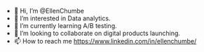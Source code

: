 - 👋 Hi, I’m @EllenChumbe
- 👀 I’m interested in Data analytics.
- 🌱 I’m currently learning A/B testing.
- 💞️ I’m looking to collaborate on digital products launching.
- 📫 How to reach me https://www.linkedin.com/in/ellenchumbe/

<!---
EllenChumbe/EllenChumbe is a ✨ special ✨ repository because its `README.md` (this file) appears on your GitHub profile.
You can click the Preview link to take a look at your changes.
--->
